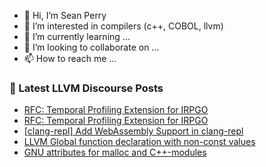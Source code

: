 - 👋 Hi, I’m Sean Perry
- 👀 I’m interested in compilers (c++, COBOL, llvm)
- 🌱 I’m currently learning ...
- 💞️ I’m looking to collaborate on ...
- 📫 How to reach me ...

<!---
s66perry/s66perry is a ✨ special ✨ repository because its `README.md` (this file) appears on your GitHub profile.
You can click the Preview link to take a look at your changes.
--->
### 📕 Latest LLVM Discourse Posts

<!-- DISCOURSE-LLVM:START -->
- [RFC: Temporal Profiling Extension for IRPGO](https://discourse.llvm.org/t/rfc-temporal-profiling-extension-for-irpgo/68068#post_5)
- [RFC: Temporal Profiling Extension for IRPGO](https://discourse.llvm.org/t/rfc-temporal-profiling-extension-for-irpgo/68068#post_4)
- [[clang-repl] Add WebAssembly Support in clang-repl](https://discourse.llvm.org/t/clang-repl-add-webassembly-support-in-clang-repl/69419#post_8)
- [LLVM Global function declaration with non-const values](https://discourse.llvm.org/t/llvm-global-function-declaration-with-non-const-values/69720#post_2)
- [GNU attributes for malloc and C++-modules](https://discourse.llvm.org/t/gnu-attributes-for-malloc-and-c-modules/69688#post_2)
<!-- DISCOURSE-LLVM:END -->
